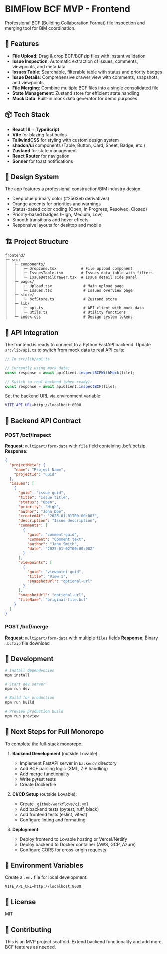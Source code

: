 # BIMFlow BCF MVP - Frontend

Professional BCF (Building Collaboration Format) file inspection and merging tool for BIM coordination.

## 🚀 Features

- **File Upload**: Drag & drop BCF/BCFzip files with instant validation
- **Issue Inspection**: Automatic extraction of issues, comments, viewpoints, and metadata
- **Issues Table**: Searchable, filterable table with status and priority badges
- **Issue Details**: Comprehensive drawer view with comments, snapshots, and viewpoints
- **File Merging**: Combine multiple BCF files into a single consolidated file
- **State Management**: Zustand store for efficient state handling
- **Mock Data**: Built-in mock data generator for demo purposes

## 📦 Tech Stack

- **React 18** + **TypeScript**
- **Vite** for blazing fast builds
- **TailwindCSS** for styling with custom design system
- **shadcn/ui** components (Table, Button, Card, Sheet, Badge, etc.)
- **Zustand** for state management
- **React Router** for navigation
- **Sonner** for toast notifications

## 🎨 Design System

The app features a professional construction/BIM industry design:
- Deep blue primary color (#2563eb derivatives)
- Orange accents for priorities and warnings
- Status-based color coding (Open, In Progress, Resolved, Closed)
- Priority-based badges (High, Medium, Low)
- Smooth transitions and hover effects
- Responsive layouts for desktop and mobile

## 🏗️ Project Structure

```
frontend/
├─ src/
│   ├─ components/
│   │   ├─ Dropzone.tsx           # File upload component
│   │   ├─ IssuesTable.tsx        # Issues data table with filters
│   │   └─ IssueDetailDrawer.tsx  # Issue detail side panel
│   ├─ pages/
│   │   ├─ Upload.tsx              # Main upload page
│   │   └─ Issues.tsx              # Issues overview page
│   ├─ store/
│   │   └─ bcfStore.ts             # Zustand store
│   ├─ lib/
│   │   ├─ api.ts                  # API client with mock data
│   │   └─ utils.ts                # Utility functions
│   └─ index.css                   # Design system tokens
```

## 🔌 API Integration

The frontend is ready to connect to a Python FastAPI backend. Update `src/lib/api.ts` to switch from mock data to real API calls:

```typescript
// In src/lib/api.ts

// Currently using mock data:
const response = await apiClient.inspectBCFWithMock(file);

// Switch to real backend (when ready):
const response = await apiClient.inspectBCF(file);
```

Set the backend URL via environment variable:
```bash
VITE_API_URL=http://localhost:8000
```

## 🧪 Backend API Contract

### POST /bcf/inspect
**Request**: `multipart/form-data` with `file` field containing .bcf/.bcfzip
**Response**:
```json
{
  "projectMeta": {
    "name": "Project Name",
    "projectId": "uuid"
  },
  "issues": [
    {
      "guid": "issue-guid",
      "title": "Issue title",
      "status": "Open",
      "priority": "High",
      "author": "John Doe",
      "createdAt": "2025-01-01T00:00:00Z",
      "description": "Issue description",
      "comments": [
        {
          "guid": "comment-guid",
          "comment": "Comment text",
          "author": "Jane Smith",
          "date": "2025-01-02T00:00:00Z"
        }
      ],
      "viewpoints": [
        {
          "guid": "viewpoint-guid",
          "title": "View 1",
          "snapshotUrl": "optional-url"
        }
      ],
      "snapshotUrl": "optional-url",
      "fileName": "original-file.bcf"
    }
  ]
}
```

### POST /bcf/merge
**Request**: `multipart/form-data` with multiple `files` fields
**Response**: Binary `.bcfzip` file download

## 🚀 Development

```bash
# Install dependencies
npm install

# Start dev server
npm run dev

# Build for production
npm run build

# Preview production build
npm run preview
```

## 📝 Next Steps for Full Monorepo

To complete the full-stack monorepo:

1. **Backend Development** (outside Lovable):
   - Implement FastAPI server in `backend/` directory
   - Add BCF parsing logic (XML, ZIP handling)
   - Add merge functionality
   - Write pytest tests
   - Create Dockerfile

2. **CI/CD Setup** (outside Lovable):
   - Create `.github/workflows/ci.yml`
   - Add backend tests (pytest, ruff, black)
   - Add frontend tests (eslint, vitest)
   - Configure linting and formatting

3. **Deployment**:
   - Deploy frontend to Lovable hosting or Vercel/Netlify
   - Deploy backend to Docker container (AWS, GCP, Azure)
   - Configure CORS for cross-origin requests

## 🔐 Environment Variables

Create a `.env` file for local development:

```env
VITE_API_URL=http://localhost:8000
```

## 📄 License

MIT

## 🤝 Contributing

This is an MVP project scaffold. Extend backend functionality and add more BCF features as needed.